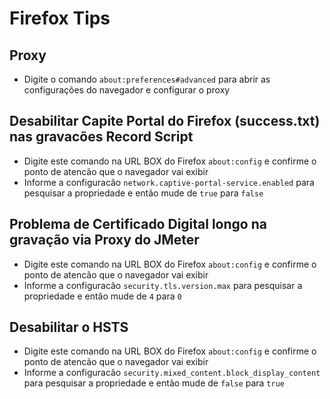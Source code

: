 # Firefox Tips

## Proxy

- Digite o comando `about:preferences#advanced` para abrir as configurações  do navegador e configurar o proxy

## Desabilitar Capite Portal do Firefox (success.txt) nas gravacões Record Script

- Digite este comando na URL BOX do Firefox `about:config` e confirme o ponto de atencão que o navegador vai exibir
- Informe a configuracão `network.captive-portal-service.enabled` para pesquisar a propriedade e então mude de `true` para `false`

## Problema de Certificado Digital longo na gravação via Proxy do JMeter

- Digite este comando na URL BOX do Firefox `about:config` e confirme o ponto de atencão que o navegador vai exibir
- Informe a configuracão `security.tls.version.max` para pesquisar a propriedade e então mude de `4` para `0`

## Desabilitar o HSTS

- Digite este comando na URL BOX do Firefox `about:config` e confirme o ponto de atencão que o navegador vai exibir
- Informe a configuracão `security.mixed_content.block_display_content` para pesquisar a propriedade e então mude de `false` para `true`
